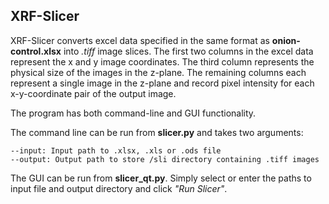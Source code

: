 ## XRF-Slicer
XRF-Slicer converts excel data specified in the same format as **onion-control.xlsx** into *.tiff* image slices.
The first two columns in the excel data represent the x and y image coordinates.
The third column represents the physical size of the images in the z-plane.
The remaining columns each represent a single image in the z-plane and record pixel intensity for
each x-y-coordinate pair of the output image.

The program has both command-line and GUI functionality.

The command line can be run from **slicer.py** and takes two arguments:  

    --input: Input path to .xlsx, .xls or .ods file
    --output: Output path to store /sli directory containing .tiff images

The GUI can be run from **slicer_qt.py**. Simply select or enter the paths to input file and output directory and click *"Run Slicer"*.
